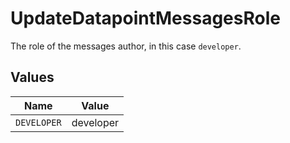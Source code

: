 # UpdateDatapointMessagesRole

The role of the messages author, in this case  `developer`.


## Values

| Name        | Value       |
| ----------- | ----------- |
| `DEVELOPER` | developer   |